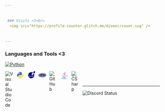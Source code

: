 ```yaml
---


 ### Visits <3<br>
  <img src="https://profile-counter.glitch.me/diveer/count.svg" />


--- 
```

### Languages and Tools <3

<p>
 <a href="https://github.com/search?l=Python&q=user%3ADiveer1+&type=Repositories"><img alt="Python" src="https://img.shields.io/badge/-Python-blue?style=for-the-badge&logo=python&logoColor=white"></a>

[<img align="left" alt="Visual Studio Code" width="26px" src="https://cdn.jsdelivr.net/gh/devicons/devicon/icons/vscode/vscode-original.svg" style="padding-right:10px;" />](https://github.com/diveer34)
[<img align="left" alt="Python" width="26px" src="https://github.com/devicons/devicon/blob/v2.15.1/icons/python/python-original.svg" style="padding-right:10px;" />](https://github.com/diveer34)
[<img align="left" alt="Lua" width="26px" src="https://github.com/devicons/devicon/blob/v2.15.1/icons/lua/lua-original-wordmark.svg" style="padding-right:10px;" />](https://github.com/diveer34)
[<img align="left" alt="PHP" width="26px" src="https://github.com/devicons/devicon/blob/master/icons/php/php-original.svg" style="padding-right:10px;" />](https://github.com/diveer34)
[<img align="left" alt="GitHub" width="26px" src="https://user-images.githubusercontent.com/3369400/139447912-e0f43f33-6d9f-45f8-be46-2df5bbc91289.png" style="padding-right:10px;" />](https://github.com/diveer34)

[<img align="left" alt="GitHub" width="26px" src="https://github.com/devicons/devicon/blob/master/icons/java/java-original.svg" style="padding-right:10px;" />](https://github.com/diveer34)
[<img align="left" alt="CSharp" width="26px" src="https://cdn.jsdelivr.net/gh/devicons/devicon/icons/csharp/csharp-original.svg" style="padding-right:10px;" />](https://github.com/diveer34)
<br />
<br />



---
<a href="https://discord.com/users/619340445692067890" target="_blank">
    <img width="50%" align="left" alt="Discord Status" src="https://lanyard.cnrad.dev/api/619340445692067890">
</a>
<!--
**Yosefbesher/Yosefbesher** is a ✨ _special_ ✨ repository because its `README.md` (this file) appears on your GitHub profile.

Here are some ideas to get you started:

- 🔭 I’m currently working on ...
- 🌱 I’m currently learning ...
- 👯 I’m looking to collaborate on ...
- 🤔 I’m looking for help with ...
- 💬 Ask me about ...
- 📫 How to reach me: ...
- 😄 Pronouns: ...
- ⚡ Fun fact: ...
-->
